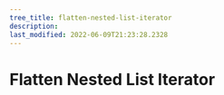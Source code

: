 ```yaml
---
tree_title: flatten-nested-list-iterator
description: 
last_modified: 2022-06-09T21:23:28.2328
---
```


# Flatten Nested List Iterator
